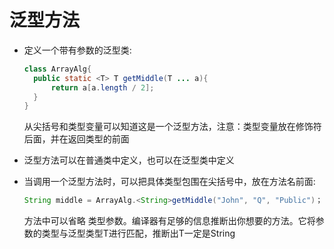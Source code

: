 # 泛型方法

- 定义一个带有参数的泛型类:

  ```java
  class ArrayAlg{
  	public static <T> T getMiddle(T ... a){
  		return a[a.length / 2];
  	}
  }
  ```

  从尖括号和类型变量可以知道这是一个泛型方法，注意：类型变量放在修饰符后面，并在返回类型的前面

- 泛型方法可以在普通类中定义，也可以在泛型类中定义

- 当调用一个泛型方法时，可以把具体类型包围在尖括号中，放在方法名前面:

  ```java
  String middle = ArrayAlg.<String>getMiddle("John", "Q", "Public")；
  ```

  方法中可以省略 <String> 类型参数。编译器有足够的信息推断出你想要的方法。它将参数的类型与泛型类型T进行匹配，推断出T一定是String